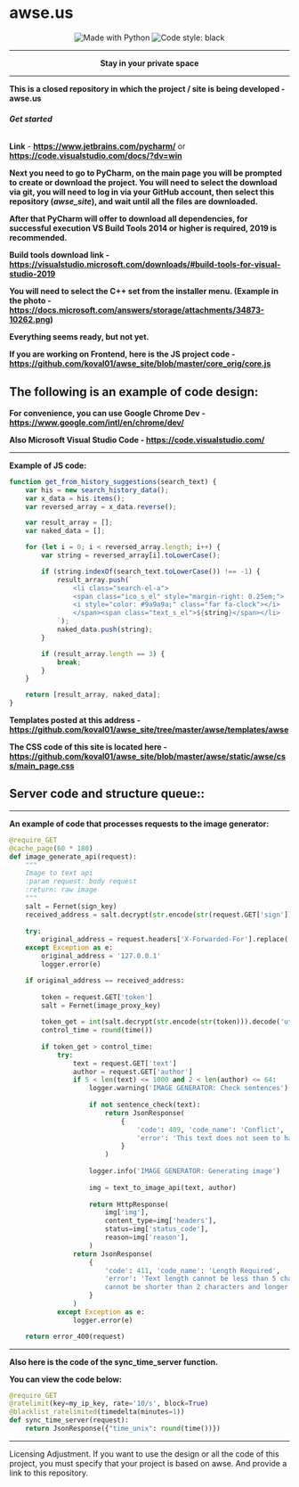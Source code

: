 # awse.us

<p align="center">
    <img alt="Made with Python" src="https://img.shields.io/badge/Made%20with-Python-%23FFD242?logo=python&logoColor=white">
    <img alt="Code style: black" src="https://img.shields.io/badge/code%20style-black-000000.svg">
</p>

****

<p align="center">
    <b>Stay in your private space</b>
</p>

****

**This is a closed repository in which the project / site is being developed - awse.us**

###### **Get started**

**Link** - **https://www.jetbrains.com/pycharm/** or **https://code.visualstudio.com/docs/?dv=win**

**Next you need to go to PyCharm, on the main page you will be prompted to create or download the project. You will need to select the download via git, you will need to log in via your GitHub account, then select this repository (_awse_site_), and wait until all the files are downloaded.**

**After that PyCharm will offer to download all dependencies, for successful execution VS Build Tools 2014 or higher is required, 2019 is recommended.**

**Build tools download link - https://visualstudio.microsoft.com/downloads/#build-tools-for-visual-studio-2019**

**You will need to select the C++ set from the installer menu. (Example in the photo - https://docs.microsoft.com/answers/storage/attachments/34873-10262.png)**

**Everything seems ready, but not yet.**

**If you are working on Frontend, here is the JS project code - https://github.com/koval01/awse_site/blob/master/core_orig/core.js**

## **The following is an example of code design:**

**For convenience, you can use Google Chrome Dev - https://www.google.com/intl/en/chrome/dev/**

**Also Microsoft Visual Studio Code - https://code.visualstudio.com/**

****

**Example of JS code:**

```javascript
function get_from_history_suggestions(search_text) {
    var his = new search_history_data();
    var x_data = his.items();
    var reversed_array = x_data.reverse();

    var result_array = [];
    var naked_data = [];

    for (let i = 0; i < reversed_array.length; i++) {
        var string = reversed_array[i].toLowerCase();

        if (string.indexOf(search_text.toLowerCase()) !== -1) {
            result_array.push(`
                <li class="search-el-a">
                <span class="ico_s_el" style="margin-right: 0.25em;">
                <i style="color: #9a9a9a;" class="far fa-clock"></i>
                </span><span class="text_s_el">${string}</span></li>
            `);
            naked_data.push(string);
        }

        if (result_array.length == 3) {
            break;
        }
    }

    return [result_array, naked_data];
}
```

**Templates posted at this address - https://github.com/koval01/awse_site/tree/master/awse/templates/awse**

**The CSS code of this site is located here - https://github.com/koval01/awse_site/blob/master/awse/static/awse/css/main_page.css**

## **Server code and structure queue::**

****

**An example of code that processes requests to the image generator:**

```python
@require_GET
@cache_page(60 * 180)
def image_generate_api(request):
    """
    Image to text api
    :param request: body request
    :return: raw image
    """
    salt = Fernet(sign_key)
    received_address = salt.decrypt(str.encode(str(request.GET['sign']))).decode('utf-8')
    
    try:
        original_address = request.headers['X-Forwarded-For'].replace(' ', '').split(',')[-1:][0]
    except Exception as e:
        original_address = '127.0.0.1'
        logger.error(e)

    if original_address == received_address:
        
        token = request.GET['token']
        salt = Fernet(image_proxy_key)
        
        token_get = int(salt.decrypt(str.encode(str(token))).decode('utf-8')) + 15
        control_time = round(time())
        
        if token_get > control_time:
            try:
                text = request.GET['text']
                author = request.GET['author']
                if 5 < len(text) <= 1000 and 2 < len(author) <= 64:
                    logger.warning('IMAGE GENERATOR: Check sentences')
                    
                    if not sentence_check(text):
                        return JsonResponse(
                            {
                                'code': 409, 'code_name': 'Conflict',
                                'error': 'This text does not seem to have any value.',
                            }
                        )
                    
                    logger.info('IMAGE GENERATOR: Generating image')
                    
                    img = text_to_image_api(text, author)
                    
                    return HttpResponse(
                        img['img'],
                        content_type=img['headers'],
                        status=img['status_code'],
                        reason=img['reason'],
                    )
                return JsonResponse(
                    {
                        'code': 411, 'code_name': 'Length Required',
                        'error': 'Text length cannot be less than 5 characters or more than 1000. The author\'s name / nickname \
                        cannot be shorter than 2 characters and longer than 64 characters.',
                    }
                )
            except Exception as e:
                logger.error(e)

    return error_400(request)
```

****

**Also here is the code of the sync_time_server function.**

**You can view the code below:**

```python
@require_GET
@ratelimit(key=my_ip_key, rate='10/s', block=True)
@blacklist_ratelimited(timedelta(minutes=1))
def sync_time_server(request):
    return JsonResponse({"time_unix": round(time())})
```

****

Licensing Adjustment. If you want to use the design or all the code of this project, you must specify that your project is based on awse. And provide a link to this repository.

